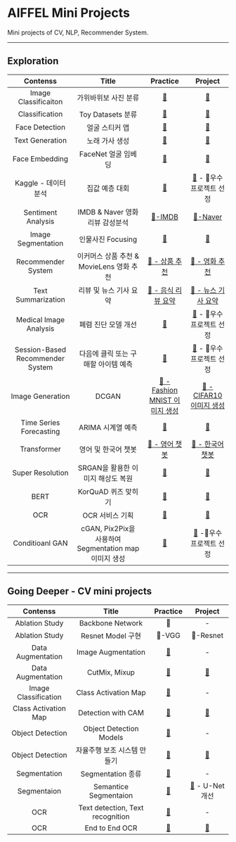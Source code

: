 # AIFFEL Mini Projects
Mini projects of CV, NLP, Recommender System.   

---   

## Exploration
| Contenss | Title | Practice | Project |   
| :--: | :--: | :--: | :--: |   
| Image Classificaiton | 가위바위보 사진 분류 | [📂](https://github.com/YOOHYOJEONG/AIFFEL_LMS_practice/blob/master/exploration/lms_ex_1.py) | [📂](https://github.com/YOOHYOJEONG/AIFFEL_LMS_project/blob/master/ex01/ex1_rock_scissor_paper.ipynb) |   
| Classification | Toy Datasets 분류 | [📂](https://github.com/YOOHYOJEONG/AIFFEL_LMS_practice/blob/master/exploration/lms_ex_2.ipynb) | [📂](https://github.com/YOOHYOJEONG/AIFFEL_LMS_project/tree/master/ex02) |   
| Face Detection | 얼굴 스티커 앱 | [📂](https://github.com/YOOHYOJEONG/AIFFEL_LMS_practice/blob/master/exploration/lms_ex_3.ipynb) | [📂](https://github.com/YOOHYOJEONG/AIFFEL_LMS_project/blob/master/ex03/ex3_camera_sticker.ipynb) |   
| Text Generation | 노래 가사 생성 | [📂](https://github.com/YOOHYOJEONG/AIFFEL_LMS_practice/blob/master/exploration/lms_ex_4.ipynb) | [📂](https://github.com/YOOHYOJEONG/AIFFEL_LMS_project/blob/master/ex04/ex4_making_lyricist.ipynb) |   
| Face Embedding | FaceNet 얼굴 임베딩 | [📂](https://github.com/YOOHYOJEONG/AIFFEL_LMS_practice/blob/master/exploration/lms_ex_5.ipynb) | [📂](https://github.com/YOOHYOJEONG/AIFFEL_LMS_project/blob/master/ex05/ex5_face_embading.ipynb) |   
| Kaggle - 데이터 분석 | 집값 예층 대회 | [📂](https://github.com/YOOHYOJEONG/AIFFEL_LMS_practice/blob/master/exploration/lms_ex_6_1.ipynb) | [📂](https://github.com/YOOHYOJEONG/AIFFEL_LMS_project/blob/master/ex06/ex6_kakr_house_price_prediction.ipynb) - 👑우수 프로젝트 선정 |    
| Sentiment Analysis | IMDB & Naver 영화리뷰 감성분석 | [📂-IMDB](https://github.com/YOOHYOJEONG/AIFFEL_LMS_practice/blob/master/exploration/lms_ex_7.ipynb) | [📂-Naver](https://github.com/YOOHYOJEONG/AIFFEL_LMS_project/blob/master/ex07/ex7_text_sentiment_analysis.ipynb) |   
| Image Segmentation | 인물사진 Focusing | [📂](https://github.com/YOOHYOJEONG/AIFFEL_LMS_practice/blob/master/exploration/lms_ex_8.ipynb) | [📂](https://github.com/YOOHYOJEONG/AIFFEL_LMS_project/blob/master/ex08/ex8_Semantic_Segmentation.ipynb) |   
| Recommender System | 이커머스 상품 추천 & MovieLens 영화 추천 | [📂 - 상품 추천](https://github.com/YOOHYOJEONG/AIFFEL_LMS_practice/blob/master/exploration/lms_ex_9.ipynb) | [📂 - 영화 추천](https://github.com/YOOHYOJEONG/AIFFEL_LMS_project/blob/master/ex09/ex9_Movielens_recommendation.ipynb) |   
| Text Summarization | 리뷰 및 뉴스 기사 요약 | [📂 - 음식 리뷰 요약](https://github.com/YOOHYOJEONG/AIFFEL_LMS_practice/blob/master/exploration/lms_ex_10.ipynb) | [📂 - 뉴스 기사 요약](https://github.com/YOOHYOJEONG/AIFFEL_LMS_project/blob/master/ex10/ex10_Text_Summarization.ipynb) |   
| Medical Image Analysis | 폐렴 진단 모델 개선 | [📂](https://github.com/YOOHYOJEONG/AIFFEL_LMS_practice/blob/master/exploration/lms_ex_11.ipynb) | [📂](https://github.com/YOOHYOJEONG/AIFFEL_LMS_project/blob/master/ex11/ex11_Pneumonia_Diagnosis.ipynb) - 👑우수 프로젝트 선정|   
| Session-Based Recommender System | 다음에 클릭 또는 구매할 아이템 예측 | [📂](https://github.com/YOOHYOJEONG/AIFFEL_LMS_practice/blob/master/exploration/lms_ex_12.ipynb) | [📂](https://github.com/YOOHYOJEONG/AIFFEL_LMS_project/blob/master/ex12/ex12_Session_Based_Recommendation.ipynb) - 👑우수 프로젝트 선정 |   
| Image Generation | DCGAN | [📂 - Fashion MNIST 이미지 생성](https://github.com/YOOHYOJEONG/AIFFEL_LMS_practice/blob/master/exploration/lms_ex_13.ipynb) | [📂 - CIFAR10 이미지 생성](https://github.com/YOOHYOJEONG/AIFFEL_LMS_project/blob/master/ex13/ex13_DCGAN_CIFAR10.ipynb) |   
| Time Series Forecasting | ARIMA 시계열 예측 | [📂](https://github.com/YOOHYOJEONG/AIFFEL_LMS_practice/blob/master/exploration/lms_ex_14.ipynb) | [📂](https://github.com/YOOHYOJEONG/AIFFEL_LMS_project/blob/master/ex14/ex14_ARIMA_stock_prediction.ipynb) |   
| Transformer | 영어 및 한국어 챗봇 | [📂 - 영어 챗봇](https://github.com/YOOHYOJEONG/AIFFEL_LMS_practice/blob/master/exploration/lms_ex_15.ipynb) | [📂 - 한국어 챗봇](https://github.com/YOOHYOJEONG/AIFFEL_LMS_project/blob/master/ex15/ex15_transformer_chatbot.ipynb) |   
| Super Resolution | SRGAN을 활용한 이미지 해상도 복원 | [📂](https://github.com/YOOHYOJEONG/AIFFEL_LMS_practice/blob/master/exploration/lms_ex_16.ipynb) | [📂](https://github.com/YOOHYOJEONG/AIFFEL_LMS_project/blob/master/ex16/ex16_SRGAN.ipynb) |   
| BERT | KorQuAD 퀴즈 맞히기 | [📂](https://github.com/YOOHYOJEONG/AIFFEL_LMS_practice/blob/master/exploration/lms_ex_17.ipynb) | [📂](https://github.com/YOOHYOJEONG/AIFFEL_LMS_project/blob/master/ex17/ex17_BERT_KorQuAD.ipynb) |   
| OCR | OCR 서비스 기획 | [📂](https://github.com/YOOHYOJEONG/AIFFEL_LMS_practice/blob/master/exploration/lms_ex_18.ipynb) | [📂](https://github.com/YOOHYOJEONG/AIFFEL_LMS_project/blob/master/ex18/ex18_OCR_models.ipynb) |   
| Conditioanl GAN | cGAN, Pix2Pix을 사용하여 Segmentation map 이미지 생성 | [📂](https://github.com/YOOHYOJEONG/AIFFEL_LMS_practice/blob/master/exploration/lms_ex_19.ipynb) | [📂](https://github.com/YOOHYOJEONG/AIFFEL_LMS_project/blob/master/ex19/ex19_Pix2Pix.ipynb) -👑우수 프로젝트 선정 |   



---   

## Going Deeper - CV mini projects
| Contenss | Title | Practice | Project |   
| :--: | :--: | :--: | :--: |   
| Ablation Study | Backbone Network | 📂 | - |   
| Ablation Study | Resnet Model 구현 | 📂-VGG | 📂-Resnet |   
| Data Augmentation | Image Augmentation | [📂](https://github.com/YOOHYOJEONG/AIFFEL_LMS_practice/blob/master/goingdeeper/gd_node_03_Augmentation.ipynb) | - |   
| Data Augmentation | CutMix, Mixup | [📂](https://github.com/YOOHYOJEONG/AIFFEL_LMS_practice/blob/master/goingdeeper/gd_node_04_CutMix_Mixup.ipynb) | [📂](https://github.com/YOOHYOJEONG/AIFFEL_LMS_project/blob/master/gd04/gd04_CutMix_VS_Mixup.ipynb) |   
| Image Classification | Class Activation Map | [📂](https://github.com/YOOHYOJEONG/AIFFEL_LMS_practice/blob/master/goingdeeper/gd_node_05_Class_Activation.ipynb) | - |   
| Class Activation Map | Detection with CAM | [📂](https://github.com/YOOHYOJEONG/AIFFEL_LMS_practice/blob/master/goingdeeper/gd_node_06_Making_CAM.ipynb) | [📂](https://github.com/YOOHYOJEONG/AIFFEL_LMS_project/blob/master/gd06/gd06_Class_Activation_Map.ipynb) |   
| Object Detection | Object Detection Models | [📂](https://github.com/YOOHYOJEONG/AIFFEL_LMS_practice/blob/master/goingdeeper/gd_node_07_Object_Detection.ipynb) | - |   
| Object Detection | 자율주행 보조 시스템 만들기 | [📂](https://github.com/YOOHYOJEONG/AIFFEL_LMS_practice/blob/master/goingdeeper/gd_node_08_Object_Detection_System.ipynb) | [📂](https://github.com/YOOHYOJEONG/AIFFEL_LMS_project/blob/master/gd08/gd08_Object_Detection_System.ipynb) |   
| Segmentation | Segmentation 종류 | [📂](https://github.com/YOOHYOJEONG/AIFFEL_LMS_practice/blob/master/goingdeeper/gd_node_09_Segementation.ipynb) | - |   
| Segmentaion | Semantice Segmentaion | [📂](https://github.com/YOOHYOJEONG/AIFFEL_LMS_practice/blob/master/goingdeeper/gd_node_10_Semantic_Segmentation.ipynb) | [📂](https://github.com/YOOHYOJEONG/AIFFEL_LMS_project/blob/master/gd10/gd10_Semantic_Segmentation.ipynb) - U-Net 개선 |   
| OCR | Text detection, Text recognition | [📂](https://github.com/YOOHYOJEONG/AIFFEL_LMS_practice/blob/master/goingdeeper/gd_node_11_OCR.ipynb) | - |   
| OCR | End to End OCR | [📂](https://github.com/YOOHYOJEONG/AIFFEL_LMS_practice/blob/master/goingdeeper/gd_node_12_OCR_Text%20Recognition.ipynb) | [📂](https://github.com/YOOHYOJEONG/AIFFEL_LMS_project/blob/master/gd12/gd12_End_to_End_OCR.ipynb) |   